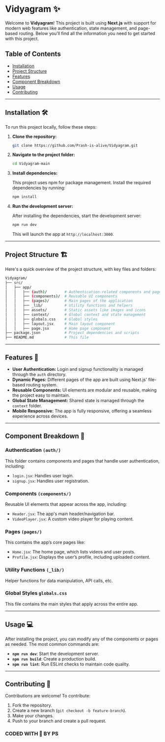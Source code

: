 # Vidyagram ✨

Welcome to **Vidyagram**! This project is built using **Next.js** with support for modern web features like authentication, state management, and page-based routing. Below you'll find all the information you need to get started with this project.

## Table of Contents

- [Installation](#installation)
- [Project Structure](#project-structure)
- [Features](#features)
- [Component Breakdown](#component-breakdown)
- [Usage](#usage)
- [Contributing](#contributing)

---

## Installation 🛠️

To run this project locally, follow these steps:

1. **Clone the repository:**

    ```bash
    git clone https://github.com/Prash-is-alive/Vidyagram.git
    ```

2. **Navigate to the project folder:**

    ```bash
    cd Vidyagram-main
    ```

3. **Install dependencies:**

    This project uses npm for package management. Install the required dependencies by running:

    ```bash
    npm install
    ```

4. **Run the development server:**

    After installing the dependencies, start the development server:

    ```bash
    npm run dev
    ```

    This will launch the app at `http://localhost:3000`.

---

## Project Structure 🏗️

Here's a quick overview of the project structure, with key files and folders:

```bash
Vidyagram/
├── src/
│   ├── app/
│   │   ├── (auth)/        # Authentication-related components and pages
│   │   ├── (components)/  # Reusable UI components
│   │   ├── (pages)/       # Main pages of the application
│   │   ├── _lib/          # Utility functions and helpers
│   │   ├── assets/        # Static assets like images and icons
│   │   ├── context/       # Global context and state management
│   │   ├── globals.css    # Global styles
│   │   ├── layout.jsx     # Main layout component
│   │   ├── page.jsx       # Home page component
├── package.json           # Project dependencies and scripts
├── README.md              # This file
```

---

## Features 🚀

- **User Authentication:** Login and signup functionality is managed through the `auth` directory.
- **Dynamic Pages:** Different pages of the app are built using Next.js' file-based routing system.
- **Reusable Components:** UI elements are modular and reusable, making the project easy to maintain.
- **Global State Management:** Shared state is managed through the `context` folder.
- **Mobile Responsive:** The app is fully responsive, offering a seamless experience across devices.

---

## Component Breakdown 🧩

### Authentication `(auth/)`
This folder contains components and pages that handle user authentication, including:

- `login.jsx`: Handles user login.
- `signup.jsx`: Handles user registration.

### Components `(components/)`
Reusable UI elements that appear across the app, including:

- `Header.jsx`: The app's main header/navigation bar.
- `VideoPlayer.jsx`: A custom video player for playing content.

### Pages `(pages/)`
This contains the app’s core pages like:

- `Home.jsx`: The home page, which lists videos and user posts.
- `Profile.jsx`: Displays the user’s profile, including uploaded content.

### Utility Functions `(_lib/)`
Helper functions for data manipulation, API calls, etc.

### Global Styles `globals.css`
This file contains the main styles that apply across the entire app.

---

## Usage 💻

After installing the project, you can modify any of the components or pages as needed. The most common commands are:

- **`npm run dev`**: Start the development server.
- **`npm run build`**: Create a production build.
- **`npm run lint`**: Run ESLint checks to maintain code quality.

---

## Contributing 🤝

Contributions are welcome! To contribute:

1. Fork the repository.
2. Create a new branch (`git checkout -b feature-branch`).
3. Make your changes.
4. Push to your branch and create a pull request.

### CODED WITH 💖 BY PS